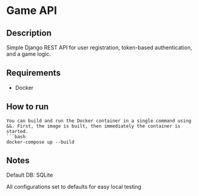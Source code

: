 # Game API

## Description
Simple Django REST API for user registration, token-based authentication, and a game logic.

## Requirements
- Docker


## How to run
```
You can build and run the Docker container in a single command using &&. First, the image is built, then immediately the container is started.
```bash
docker-compose up --build
```


## Notes

Default DB: SQLite

All configurations set to defaults for easy local testing